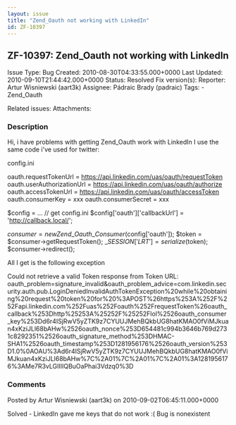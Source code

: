 ```yaml
---
layout: issue
title: "Zend_Oauth not working with LinkedIn"
id: ZF-10397
---
```


ZF-10397: Zend\_Oauth not working with LinkedIn
-----------------------------------------------

 Issue Type: Bug Created: 2010-08-30T04:33:55.000+0000 Last Updated: 2010-09-10T21:44:42.000+0000 Status: Resolved Fix version(s): 
 Reporter:  Artur Wisniewski (aart3k)  Assignee:  Pádraic Brady (padraic)  Tags: - Zend\_Oauth
 
 Related issues: 
 Attachments: 
### Description

Hi, i have problems with getting Zend\_Oauth work with LinkedIn I use the same code i've used for twitter:

config.ini

oauth.requestTokenUrl = <https://api.linkedin.com/uas/oauth/requestToken> oauth.userAuthorizationUrl = <https://api.linkedin.com/uas/oauth/authorize> oauth.accessTokenUrl = <https://api.linkedin.com/uas/oauth/accessToken> oauth.consumerKey = xxx oauth.consumerSecret = xxx

$config = ... // get config.ini $config['oauth']['callbackUrl'] = '<http://callback.local/>';

$consumer = new Zend\_Oauth\_Consumer($config['oauth']); $token = $consumer->getRequestToken(); $\_SESSION['LRT'] = serialize($token); $consumer->redirect();

All I get is the following exception

Could not retrieve a valid Token response from Token URL: oauth\_problem=signature\_invalid&oauth\_problem\_advice=com.linkedin.security.auth.pub.LoginDeniedInvalidAuthTokenException%20while%20obtaining%20request%20token%20for%20%3APOST%26https%253A%252F%252Fapi.linkedin.com%252Fuas%252Foauth%252FrequestToken%26oauth\_callback%253Dhttp%25253A%25252F%25252Flol%2526oauth\_consumer\_key%253Dd6r4ISjRwV5yZTK9z7CYUUJMehBQkbUG8hatKMAO0fViMJkuan4xKziJLl68bAHw%2526oauth\_nonce%253D654481c994b3646b769d2731c8292351%2526oauth\_signature\_method%253DHMAC-SHA1%2526oauth\_timestamp%253D1281956176%2526oauth\_version%253D1.0%0AOAU%3Ad6r4ISjRwV5yZTK9z7CYUUJMehBQkbUG8hatKMAO0fViMJkuan4xKziJLl68bAHw%7C%2A01%7C%2A01%7C%2A01%3A1281956176%3AMe7R3vLGlIIIQBuOaPhai3Vdzq0%3D

 

 

### Comments

Posted by Artur Wisniewski (aart3k) on 2010-09-02T06:45:11.000+0000

Solved - LinkedIn gave me keys that do not work :( Bug is nonexistent

 

 